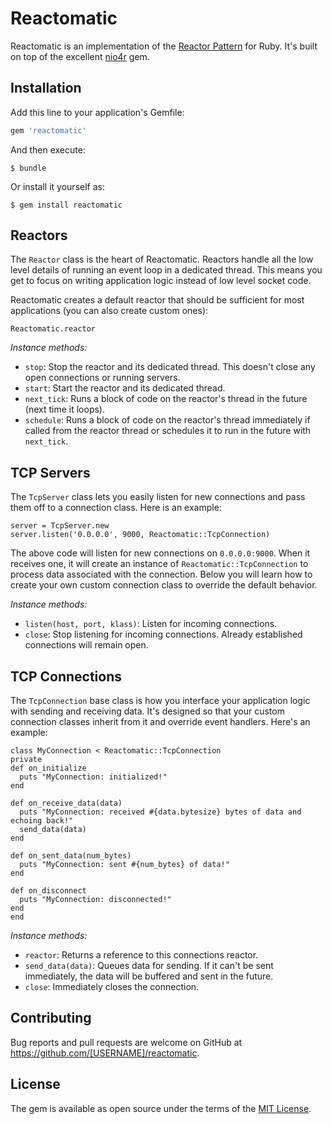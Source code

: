 # Reactomatic

Reactomatic is an implementation of the [Reactor Pattern](https://en.wikipedia.org/wiki/Reactor_pattern) for Ruby.
It's built on top of the excellent [nio4r](https://github.com/celluloid/nio4r) gem.

## Installation

Add this line to your application's Gemfile:

```ruby
gem 'reactomatic'
```

And then execute:

    $ bundle

Or install it yourself as:

    $ gem install reactomatic


## Reactors

The ````Reactor```` class is the heart of Reactomatic.
Reactors handle all the low level details of running an event loop in a dedicated thread.
This means you get to focus on writing application logic instead of low level socket code.

Reactomatic creates a default reactor that should be sufficient for most applications (you can also create custom ones):

    Reactomatic.reactor
    
*Instance methods:*

- ````stop````: Stop the reactor and its dedicated thread.  This doesn't close any open connections or running servers.
- ````start````: Start the reactor and its dedicated thread.
- ````next_tick````: Runs a block of code on the reactor's thread in the future (next time it loops).
- ````schedule````: Runs a block of code on the reactor's thread immediately if called from the reactor thread or schedules it to run in the future with ````next_tick````.

## TCP Servers

The ````TcpServer```` class lets you easily listen for new connections and pass them off to a connection class.
Here is an example:

    server = TcpServer.new
    server.listen('0.0.0.0', 9000, Reactomatic::TcpConnection)

The above code will listen for new connections on ````0.0.0.0:9000````.
When it receives one, it will create an instance of ````Reactomatic::TcpConnection```` to process data associated with the connection.  Below you will learn how to create your own custom connection class to override the default behavior.

*Instance methods:*

- ````listen(host, port, klass)````: Listen for incoming connections.
- ````close````: Stop listening for incoming connections.  Already established connections will remain open.

## TCP Connections

The ````TcpConnection```` base class is how you interface your application logic with sending and receiving data.
It's designed so that your custom connection classes inherit from it and override event handlers.
Here's an example:

    class MyConnection < Reactomatic::TcpConnection
    private
    def on_initialize
      puts "MyConnection: initialized!"
    end

    def on_receive_data(data)
      puts "MyConnection: received #{data.bytesize} bytes of data and echoing back!"
      send_data(data)
    end

    def on_sent_data(num_bytes)
      puts "MyConnection: sent #{num_bytes} of data!"
    end

    def on_disconnect
      puts "MyConnection: disconnected!"
    end
    end

*Instance methods:*

- ````reactor````: Returns a reference to this connections reactor.
- ````send_data(data)````: Queues data for sending.  If it can't be sent immediately, the data will be buffered and sent in the future.
- ````close````: Immediately closes the connection.

## Contributing

Bug reports and pull requests are welcome on GitHub at https://github.com/[USERNAME]/reactomatic.


## License

The gem is available as open source under the terms of the [MIT License](http://opensource.org/licenses/MIT).

